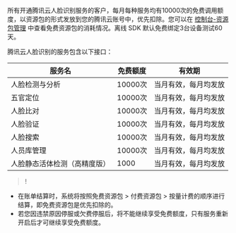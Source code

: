 所有开通腾讯云人脸识别服务的客户，每月每种服务均有10000次的免费调用额度，以资源包的形式发放到您的腾讯云账号中，优先扣除。您可以在 [控制台-资源包管理](https://console.cloud.tencent.com/aiface/source) 中查看免费资源包的消耗情况。离线 SDK 默认免费绑定3台设备测试60天。

腾讯云人脸识别的服务包含以下接口：		

|服务名  | 免费额度	 | 有效期 |
|---------|---------|---------|
| 人脸检测与分析 | 10000次 | 当月有效，每月均发放 |
| 五官定位 | 10000次 | 当月有效，每月均发放 |
| 人脸比对 | 10000次 | 当月有效，每月均发放 |
| 人脸验证 | 10000次 | 当月有效，每月均发放 |
| 人脸搜索 | 10000次 | 当月有效，每月均发放 |
| 人员库管理 | 10000次 | 当月有效，每月均发放 |
| 人脸静态活体检测（高精度版） | 1000 | 当月有效，每月均发放 |

>!
 - 在账单结算时，系统将按照免费资源包 > 付费资源包 > 按量计费的顺序进行结算，即免费资源包是优先扣除的。
 - 若您因违禁原因停服或欠费停服后，将不能继续享受免费额度，只有服务重新开启后才可继续享受免费额度。

